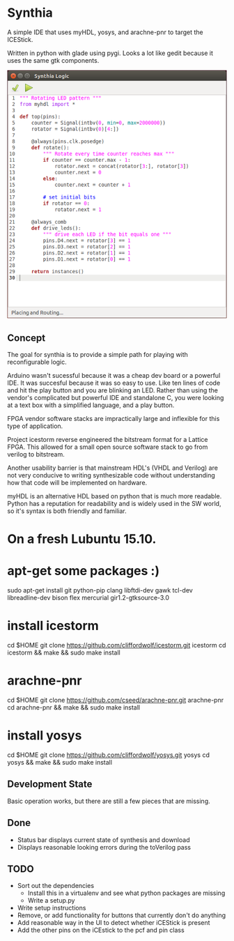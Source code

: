 # Synthia
A simple IDE that uses myHDL, yosys, and arachne-pnr to target the ICEStick.

Written in python with glade using pygi. Looks a lot like gedit because it uses the same gtk components.

![Screenshot](screenshot.png)

## Concept
The goal for synthia is to provide a simple path for playing with reconfigurable logic.

Arduino wasn't sucessful because it was a cheap dev board or a powerful IDE. It was succesful because it was so easy to use. Like ten lines of code and hit the play button and you are blinking an LED. Rather than using the vendor's complicated but powerful IDE and standalone C, you were looking at a text box with a simplified language, and a play button.

FPGA vendor software stacks are impractically large and inflexible for this type of application.

Project icestorm reverse engineered the bitstream format for a Lattice FPGA. This allowed for a small open source software stack to go from verilog to bitstream.

Another usability barrier is that mainstream HDL's (VHDL and Verilog) are not very conducive to writing synthesizable code without understanding how that code will be implemented on hardware.

myHDL is an alternative HDL based on python that is much more readable. Python has a reputation for readability and is widely used in the SW world, so it's syntax is both friendly and familiar.

# On a fresh Lubuntu 15.10.
# apt-get some packages :)
sudo apt-get install git python-pip clang libftdi-dev gawk tcl-dev libreadline-dev bison flex mercurial gir1.2-gtksource-3.0

# install icestorm
cd $HOME
git clone https://github.com/cliffordwolf/icestorm.git icestorm
cd icestorm && make && sudo make install
# arachne-pnr
cd $HOME
git clone https://github.com/cseed/arachne-pnr.git arachne-pnr
cd arachne-pnr && make && sudo make install

# install yosys
cd $HOME
git clone https://github.com/cliffordwolf/yosys.git yosys
cd yosys && make && sudo make install

## Development State
Basic operation works, but there are still a few pieces that are missing.

## Done

* Status bar displays current state of synthesis and download
* Displays reasonable looking errors during the toVerilog pass

## TODO

* Sort out the dependencies
  * Install this in a virtualenv and see what python packages are missing
  * Write a setup.py
* Write setup instructions
* Remove, or add functionality for buttons that currently don't do anything
* Add reasonable way in the UI to detect whether iCEStick is present
* Add the other pins on the iCEstick to the pcf and pin class
